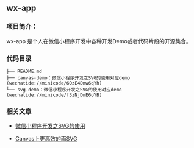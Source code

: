 ## wx-app


### 项目简介：

wx-app 是个人在微信小程序开发中各种开发Demo或者代码片段的开源集合。

### 代码目录

	├── README.md
	├── canvas-demo：微信小程序开发之SVG的使用对应demo (wechatide://minicode/6OzE4Dmw6qYh)
	└── svg-demo：微信小程序开发之SVG的使用对应demo (wechatide://minicode/f3zNjDmE6oYB)

### 相关文章

- [微信小程序开发之SVG的使用](http://blog.bihe0832.com/svg.html)

- [Canvas上更高效的画SVG](http://blog.bihe0832.com/svg-canvas.html)

